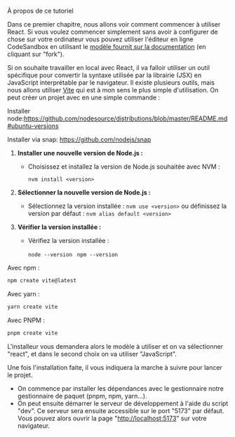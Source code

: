 
À propos de ce tutoriel

Dans ce premier chapitre, nous allons voir comment commencer à utiliser React. Si vous voulez commencer simplement sans avoir à configurer de chose sur votre ordinateur vous pouvez utiliser l'éditeur en ligne CodeSandbox en utilisant le [modèle fournit sur la documentation](https://react.dev/learn) (en cliquant sur "fork").

Si on souhaite travailler en local avec React, il va falloir utiliser un outil spécifique pour convertir la syntaxe utilisée par la librairie (JSX) en JavaScript interprétable par le navigateur. Il existe plusieurs outils, mais nous allons utiliser [Vite](https://grafikart.fr/tutoriels/javascript-vite-1351) qui est à mon sens le plus simple d'utilisation. On peut créer un projet avec en une simple commande :


Installer node:https://github.com/nodesource/distributions/blob/master/README.md#ubuntu-versions

Installer via snap: https://github.com/nodejs/snap

1. **Installer une nouvelle version de Node.js :**
    
    - Choisissez et installez la version de Node.js souhaitée avec NVM :
    
        `nvm install <version>`
2. **Sélectionner la nouvelle version de Node.js :**
    
    - Sélectionnez la version installée :
        `nvm use <version>`
        ou définissez la version par défaut :
        `nvm alias default <version>`
        
3. **Vérifier la version installée :**
    - Vérifiez la version installée :
        
        `node --version `
        `npm --version`


Avec npm :

```bash
npm create vite@latest
```

Avec yarn :

```bash
yarn create vite
```

Avec PNPM :

```bash
pnpm create vite
```

L'installeur vous demandera alors le modèle à utiliser et on va sélectionner "react", et dans le second choix on va utiliser "JavaScript".

Une fois l'installation faite, il vous indiquera la marche à suivre pour lancer le projet.

- On commence par installer les dépendances avec le gestionnaire notre gestionnaire de paquet (pnpm, npm, yarn...).
- On peut ensuite démarrer le serveur de développement à l'aide du script "dev". Ce serveur sera ensuite accessible sur le port "5173" par défaut. Vous pouvez alors ouvrir la page "[http://localhost:5173](http://localhost:5173/)" sur votre navigateur.